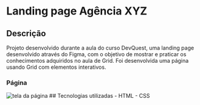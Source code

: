 # Landing page Agência XYZ
## Descrição
Projeto desenvolvido durante a aula do curso DevQuest, uma landing page desenvolvido através do Figma, com o objetivo de mostrar e praticar os conhecimentos adquiridos no aula de Grid.
Foi desenvolvida uma página usando Grid com elementos interativos.
### Página
<img src="./Animação-landing- page-com-grid.gif" alt="tela da página">
## Tecnologias utilizadas
- HTML
- CSS
